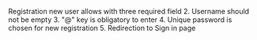 Registration new user allows with three required field
2. Username should not be empty
3. "@" key is obligatory to enter
4. Unique password is chosen for new registration
5. Redirection to Sign in page

